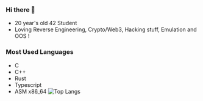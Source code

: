 ### Hi there 👋
- 20 year's old 42 Student
- Loving Reverse Engineering, Crypto/Web3, Hacking stuff, Emulation and OOS !
### Most Used Languages
- C
- C++
- Rust
- Typescript
- ASM x86_64
![Top Langs](https://github-readme-stats.vercel.app/api/top-langs/?username=moulin-louis&layout=compact)
<!--
**moulin-louis/moulin-louis** is a ✨ _special_ ✨ repository because its `README.md` (this file) appears on your GitHub profile.

Here are some ideas to get you started:

- 🔭 I’m currently working on ...
- 🌱 I’m currently learning ...
- 👯 I’m looking to collaborate on ...
- 🤔 I’m looking for help with ...
- 💬 Ask me about ...
- 📫 How to reach me: ...
- 😄 Pronouns: ...
- ⚡ Fun fact: ...
-->
